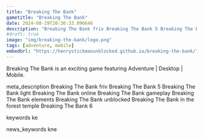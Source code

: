 ```yaml
---
title: "Breaking The Bank"
gametitle: "Breaking The Bank"
date: 2024-08-29T20:36:33.896646
description: "Breaking The Bank friv Breaking The Bank 5 Breaking The Bank light Breaking The Bank online Breaking The Bank gameplay Breaking The Bank elements Breaking The Bank unblocked Breaking The Bank in the forest temple Breaking The Bank 6"
#draft: true
image: "img/breaking-the-bank/logo.png"
tags: [adventure, mobile]
embedUrl: "https://henrystickmanunblocked.github.io/breaking-the-bank/"
---
```


Breaking The Bank is an exciting game featuring Adventure | Desktop | Mobile.

meta_description
Breaking The Bank friv Breaking The Bank 5 Breaking The Bank light Breaking The Bank online Breaking The Bank gameplay Breaking The Bank elements Breaking The Bank unblocked Breaking The Bank in the forest temple Breaking The Bank 6


keywords
ke


news_keywords
kne
